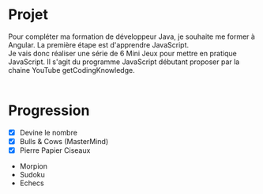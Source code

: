 # Projet
Pour compléter ma formation de développeur Java, je souhaite me former à Angular. La première étape est d'apprendre JavaScript.<br>
Je vais donc réaliser une série de 6 Mini Jeux pour mettre en pratique JavaScript. Il s'agit du programme JavaScript débutant proposer par la chaine YouTube getCodingKnowledge.<br><br>

# Progression
- [x] Devine le nombre
- [x] Bulls & Cows (MasterMind)
- [x] Pierre Papier Ciseaux
- Morpion
- Sudoku
- Echecs
